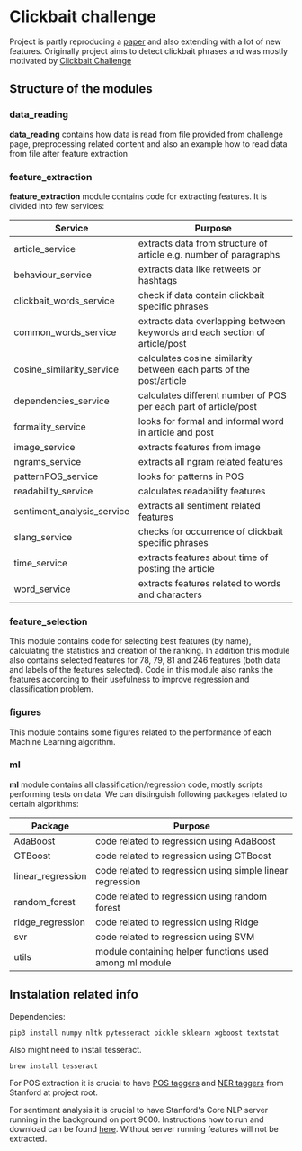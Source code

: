 # Clickbait challenge #
Project is partly reproducing a [paper](https://arxiv.org/pdf/1710.06699.pdf) and also extending with a lot of new features.
Originally project aims to detect clickbait phrases and was mostly motivated by [Clickbait Challenge](https://www.clickbait-challenge.org/)

## Structure of the modules ##
### data_reading ###
**data_reading** contains how data is read from file provided from challenge page, preprocessing related content and also an example how to read data from file after feature extraction

### feature_extraction ###
**feature_extraction** module contains code for extracting features. It is divided into few services: 

| Service                    | Purpose                                                                     |
|----------------------------|-----------------------------------------------------------------------------|
| article_service            | extracts data from structure of article e.g. number of paragraphs           |
| behaviour_service          | extracts data like retweets or hashtags                                     |
| clickbait_words_service    | check if data contain clickbait specific phrases                            |
| common_words_service       | extracts data overlapping between keywords and each section of article/post |
| cosine_similarity_service  | calculates cosine similarity between each parts of the post/article         |
| dependencies_service       | calculates different number of POS per each part of article/post            |
| formality_service          | looks for formal and informal word in article and post                      |
| image_service              | extracts features from image                                                |
| ngrams_service             | extracts all ngram related features                                         |
| patternPOS_service         | looks for patterns in POS                                                   |
| readability_service        | calculates readability features                                             |
| sentiment_analysis_service | extracts all sentiment related features                                     |
| slang_service              | checks for occurrence of clickbait specific phrases                         |
| time_service               | extracts features about time of posting the article                         |
| word_service               | extracts features related to words and characters                           |

### feature_selection ###
This module contains code for selecting best features (by name), calculating the
statistics and creation of the ranking. In addition this module also contains selected features for 78, 79, 81 and 246 features (both data and labels of the features selected). 
Code in this module also ranks the features according to their usefulness to improve regression and classification problem. 

### figures ###
This module contains some figures related to the performance of each Machine Learning algorithm. 


### ml ###
**ml** module contains all classification/regression code, mostly scripts performing tests on data. We can distinguish following packages related to certain algorithms: 

| Package           | Purpose                                                   |
|-------------------|-----------------------------------------------------------|
| AdaBoost          | code related to regression using AdaBoost                 |
| GTBoost           | code related to regression using GTBoost                  |
| linear_regression | code related to regression using simple linear regression |
| random_forest     | code related to regression using random forest            |
| ridge_regression  | code related to regression using Ridge                    |
| svr               | code related to regression using SVM                      |
| utils             | module containing helper functions used among ml module   |


## Instalation related info ##
Dependencies:
```python3
pip3 install numpy nltk pytesseract pickle sklearn xgboost textstat
```
Also might need to install tesseract.
```
brew install tesseract
```
For POS extraction it is crucial to have [POS taggers](https://nlp.stanford.edu/software/tagger.shtml) and [NER taggers](https://nlp.stanford.edu/software/CRF-NER.html) from Stanford at project root.

For sentiment analysis it is crucial to have Stanford's Core NLP server running in the background on port 9000.
 Instructions how to run and download can be found [here](https://stackoverflow.com/questions/32879532/stanford-nlp-for-python?fbclid=IwAR2rECAGbOzMyez-Q6DcbqRbNr1ZZfK0jklHa9joU9PTzA6Uwpi6ocRQphM).
 Without server running features will not be extracted. 
